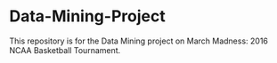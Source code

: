 # Data-Mining-Project
This repository is for the Data Mining project on March Madness: 2016 NCAA Basketball Tournament.
